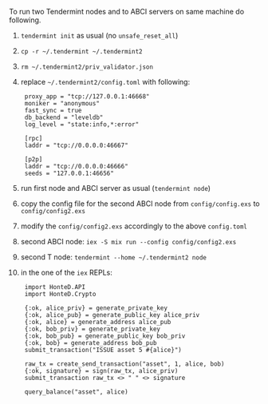 To run two Tendermint nodes and to ABCI servers on same machine do following.

1. `tendermint init` as usual (no `unsafe_reset_all`)
2. `cp -r ~/.tendermint ~/.tendermint2`
3. `rm ~/.tendermint2/priv_validator.json`
4. replace `~/.tendermint2/config.toml` with following:

        proxy_app = "tcp://127.0.0.1:46668"
        moniker = "anonymous"
        fast_sync = true
        db_backend = "leveldb"
        log_level = "state:info,*:error"

        [rpc]
        laddr = "tcp://0.0.0.0:46667"

        [p2p]
        laddr = "tcp://0.0.0.0:46666"
        seeds = "127.0.0.1:46656"

1. run first node and ABCI server as usual (`tendermint node`)
5. copy the config file for the second ABCI node from `config/config.exs` to `config/config2.exs`
6. modify the `config/config2.exs` accordingly to the above `config.toml`
5. second ABCI node: `iex -S mix run --config config/config2.exs`
6. second T node: `tendermint --home ~/.tendermint2 node`
7. in the one of the `iex` REPLs:

        import HonteD.API
        import HonteD.Crypto
    
        {:ok, alice_priv} = generate_private_key
        {:ok, alice_pub} = generate_public_key alice_priv
        {:ok, alice} = generate_address alice_pub
        {:ok, bob_priv} = generate_private_key
        {:ok, bob_pub} = generate_public_key bob_priv
        {:ok, bob} = generate_address bob_pub
        submit_transaction("ISSUE asset 5 #{alice}")
        
        raw_tx = create_send_transaction("asset", 1, alice, bob)
        {:ok, signature} = sign(raw_tx, alice_priv)
        submit_transaction raw_tx <> " " <> signature
        
        query_balance("asset", alice)
